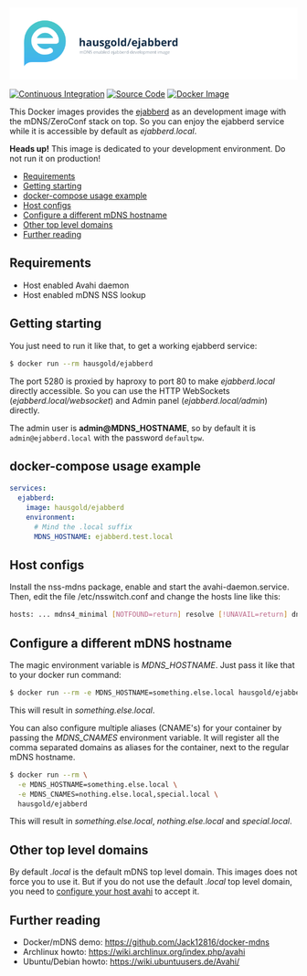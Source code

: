 ![mDNS enabled ejabberd](https://raw.githubusercontent.com/hausgold/docker-ejabberd/master/docs/assets/project.png)

[![Continuous Integration](https://github.com/hausgold/docker-ejabberd/actions/workflows/package.yml/badge.svg?branch=master)](https://github.com/hausgold/docker-ejabberd/actions/workflows/package.yml)
[![Source Code](https://img.shields.io/badge/source-on%20github-blue.svg)](https://github.com/hausgold/docker-ejabberd)
[![Docker Image](https://img.shields.io/badge/image-on%20docker%20hub-blue.svg)](https://hub.docker.com/r/hausgold/ejabberd/)

This Docker images provides the [ejabberd](https://www.ejabberd.im/) as an development image
with the mDNS/ZeroConf stack on top. So you can enjoy the ejabberd service
while it is accessible by default as *ejabberd.local*.

**Heads up!** This image is dedicated to your development environment.
Do not run it on production!

- [Requirements](#requirements)
- [Getting starting](#getting-starting)
- [docker-compose usage example](#docker-compose-usage-example)
- [Host configs](#host-configs)
- [Configure a different mDNS hostname](#configure-a-different-mdns-hostname)
- [Other top level domains](#other-top-level-domains)
- [Further reading](#further-reading)

## Requirements

* Host enabled Avahi daemon
* Host enabled mDNS NSS lookup

## Getting starting

You just need to run it like that, to get a working ejabberd service:

```bash
$ docker run --rm hausgold/ejabberd
```

The port 5280 is proxied by haproxy to port 80 to make *ejabberd.local*
directly accessible. So you can use the HTTP WebSockets
(*ejabberd.local/websocket*) and Admin panel (*ejabberd.local/admin*)
directly.

The admin user is **admin@MDNS_HOSTNAME**, so by default it is
`admin@ejabberd.local` with the password `defaultpw`.

## docker-compose usage example

```yaml
services:
  ejabberd:
    image: hausgold/ejabberd
    environment:
      # Mind the .local suffix
      MDNS_HOSTNAME: ejabberd.test.local
```

## Host configs

Install the nss-mdns package, enable and start the avahi-daemon.service. Then,
edit the file /etc/nsswitch.conf and change the hosts line like this:

```bash
hosts: ... mdns4_minimal [NOTFOUND=return] resolve [!UNAVAIL=return] dns ...
```

## Configure a different mDNS hostname

The magic environment variable is *MDNS_HOSTNAME*. Just pass it like that to
your docker run command:

```bash
$ docker run --rm -e MDNS_HOSTNAME=something.else.local hausgold/ejabberd
```

This will result in *something.else.local*.

You can also configure multiple aliases (CNAME's) for your container by
passing the *MDNS_CNAMES* environment variable. It will register all the comma
separated domains as aliases for the container, next to the regular mDNS
hostname.

```bash
$ docker run --rm \
  -e MDNS_HOSTNAME=something.else.local \
  -e MDNS_CNAMES=nothing.else.local,special.local \
  hausgold/ejabberd
```

This will result in *something.else.local*, *nothing.else.local* and
*special.local*.

## Other top level domains

By default *.local* is the default mDNS top level domain. This images does not
force you to use it. But if you do not use the default *.local* top level
domain, you need to [configure your host avahi][custom_mdns] to accept it.

## Further reading

* Docker/mDNS demo: https://github.com/Jack12816/docker-mdns
* Archlinux howto: https://wiki.archlinux.org/index.php/avahi
* Ubuntu/Debian howto: https://wiki.ubuntuusers.de/Avahi/

[custom_mdns]: https://wiki.archlinux.org/index.php/avahi#Configuring_mDNS_for_custom_TLD
